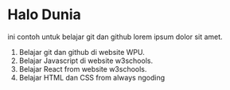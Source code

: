 # Halo Dunia

ini contoh untuk belajar git dan github
lorem ipsum dolor sit amet.

1. Belajar git dan github di website WPU.
2. Belajar Javascript di website w3schools.
3. Belajar React from website w3schools.
4. Belajar HTML dan CSS from always ngoding
